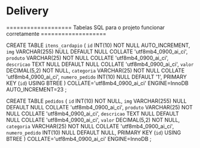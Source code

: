 # Delivery

=================== Tabelas SQL para o projeto funcionar corretamente ===================

CREATE TABLE `itens_cardapio` (
	`id` INT(10) NOT NULL AUTO_INCREMENT,
	`img` VARCHAR(255) NULL DEFAULT NULL COLLATE 'utf8mb4_0900_ai_ci',
	`produto` VARCHAR(25) NOT NULL COLLATE 'utf8mb4_0900_ai_ci',
	`descricao` TEXT NULL DEFAULT NULL COLLATE 'utf8mb4_0900_ai_ci',
	`valor` DECIMAL(5,2) NOT NULL,
	`categoria` VARCHAR(25) NOT NULL COLLATE 'utf8mb4_0900_ai_ci',
	`numero_pedido` INT(10) NULL DEFAULT '1',
	PRIMARY KEY (`id`) USING BTREE
)
COLLATE='utf8mb4_0900_ai_ci'
ENGINE=InnoDB
AUTO_INCREMENT=23
;


CREATE TABLE `pedidos` (
	`id` INT(10) NOT NULL,
	`img` VARCHAR(255) NULL DEFAULT NULL COLLATE 'utf8mb4_0900_ai_ci',
	`produto` VARCHAR(25) NOT NULL COLLATE 'utf8mb4_0900_ai_ci',
	`descricao` TEXT NULL DEFAULT NULL COLLATE 'utf8mb4_0900_ai_ci',
	`valor` DECIMAL(5,2) NOT NULL,
	`categoria` VARCHAR(25) NOT NULL COLLATE 'utf8mb4_0900_ai_ci',
	`numero_pedido` INT(10) NULL DEFAULT NULL,
	PRIMARY KEY (`id`) USING BTREE
)
COLLATE='utf8mb4_0900_ai_ci'
ENGINE=InnoDB
;
